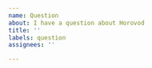 ```yaml
---
name: Question
about: I have a question about Horovod
title: ''
labels: question
assignees: ''

---
```



